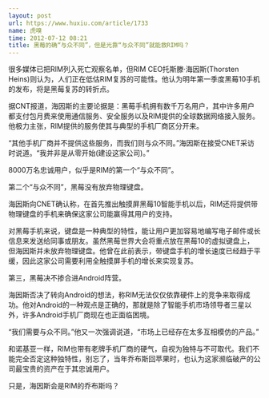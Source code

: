 ```yaml
---
layout: post
url: https://www.huxiu.com/article/1733
name: 虎嗅
time: 2012-07-12 08:21
title: 黑莓的确“与众不同”，但是光靠“与众不同”就能救RIM吗？
---
```

很多媒体已把RIM列入死亡观察名单，但RIM CEO托斯滕·海因斯(Thorsten Heins)则认为，人们正在低估RIM复苏的可能性。他认为明年第一季度黑莓10手机的发布，将是黑莓复苏的转折点。

据CNT报道，海因斯的主要论据是：黑莓手机拥有数千万名用户，其中许多用户都支付包月费来使用通信服务、安全服务以及RIM提供的全球数据网络接入服务。他极力主张，RIM提供的服务使其与典型的手机厂商区分开来。

“其他手机厂商并不提供这些服务，而我们则与众不同。”海因斯在接受CNET采访时说道。“我并非是从零开始(建设这家公司)。”

8000万名忠诚用户，似乎是RIM的第一个“与众不同”。

第二个“与众不同”，黑莓没有放弃物理键盘。

海因斯向CNET确认称，在首先推出触摸屏黑莓10智能手机以后，RIM还将提供带物理键盘的手机来确保这家公司能赢得其用户的支持。

对黑莓手机来说，键盘是一种典型的特性，能让用户更加容易地编写电子邮件或长信息来发送给同事或朋友。虽然黑莓世界大会将重点放在黑莓10的虚拟键盘上，但海因斯并未放弃物理键盘。他曾在此前表示，带键盘手机的增长速度已经趋于平缓，因此这家公司需要利用全触摸屏手机的增长来实现复苏。

第三，黑莓决不掺合进Android阵营。

海因斯否决了转向Android的想法，称RIM无法仅仅依靠硬件上的竞争来取得成功。他对Android的一种观点是正确的，那就是除了智能手机市场领导者三星以外，许多Android手机厂商现在也正面临困境。

“我们需要与众不同。”他又一次强调说道，“市场上已经存在太多互相模仿的产品。”

和诺基亚一样，RIM也带有老牌手机厂商的硬气，自视为独特与不可取代。我们不能完全否定这种独特性，别忘了，当年乔布斯回苹果时，也认为这家濒临破产的公司最宝贵的资产在于其忠诚用户。

只是，海因斯会是RIM的乔布斯吗？

